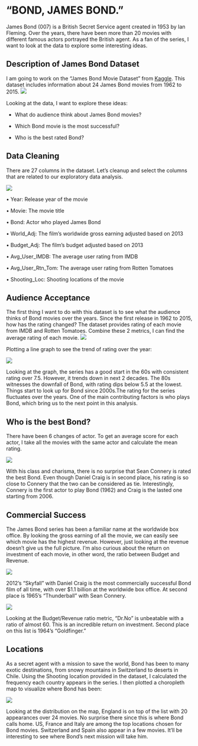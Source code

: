 # “BOND, JAMES BOND.”

James Bond (007) is a British Secret Service agent created in 1953 by Ian Fleming. Over the years, there have been more than 20 movies with different famous actors portrayed the British agent. As a fan of the series, I want to look at the data to explore some interesting ideas. 

## Description of James Bond Dataset

I am going to work on the “James Bond Movie Dataset” from [Kaggle](https://www.kaggle.com/dreb87/jamesbond). This dataset includes information about 24 James Bond movies from 1962 to 2015.
![](https://github.com/thatmeanlook/Minh_Portfolio/blob/main/images/df.png)

  
Looking at the data, I want to explore these ideas:
  
* What do audience think about James Bond movies?

* Which Bond movie is the most successful?

* Who is the best rated Bond? 
  
## Data Cleaning
There are 27 columns in the dataset. Let’s cleanup and select the columns that are related to our exploratory
data analysis.

![](https://github.com/thatmeanlook/Minh_Portfolio/blob/main/images/bond_df2.png)

•	Year:  Release year of the movie 

•	Movie: The movie title

•	Bond: Actor who played James Bond

•	World_Adj: The film’s worldwide gross earning adjusted based on 2013

•	Budget_Adj: The film’s budget adjusted based on 2013

•	Avg_User_IMDB: The average user rating from IMDB

•	Avg_User_Rtn_Tom: The average user rating from Rotten Tomatoes

•	Shooting_Loc: Shooting locations of the movie

## Audience Acceptance

The first thing I want to do with this dataset is to see what the audience thinks of Bond movies over the years. Since the first release in 1962 to 2015, how has the rating changed? The dataset provides rating of each movie from IMDB and Rotten Tomatoes. Combine these 2 metrics, I can find the average rating of each movie. 
![](https://github.com/thatmeanlook/Minh_Portfolio/blob/main/images/rating_data.png)
 
Plotting a line graph to see the trend of rating over the year:

![](https://github.com/thatmeanlook/Minh_Portfolio/blob/main/images/rating.png)

 
Looking at the graph, the series has a good start in the 60s with consistent rating over 7.5. However, it trends down in next 2 decades. The 80s witnesses the downfall of Bond, with rating dips below 5.5 at the lowest. Things start to look up for Bond since 2000s.The rating for the series fluctuates over the years. One of the main contributing factors is who plays Bond, which bring us to the next point in this analysis.

## Who is the best Bond?

There have been 6 changes of actor. To get an average score for each actor, I take all the movies with the same actor and calculate the mean rating.

![](https://github.com/thatmeanlook/Minh_Portfolio/blob/main/images/bond_rate.png)
 
With his class and charisma, there is no surprise that Sean Connery is rated the best Bond. Even though Daniel Craig is in second place, his rating is so close to Connery that the two can be considered as tie. Interestingly, Connery is the first actor to play Bond (1962) and Craig is the lasted one starting from 2006. 

## Commercial Success

The James Bond series has been a familiar name at the worldwide box office. By looking the gross earning of all the movie, we can easily see which movie has the highest revenue. However, just looking at the revenue doesn’t give us the full picture. I’m also curious about the return on investment of each movie, in other word, the ratio between Budget and Revenue.

![](https://github.com/thatmeanlook/Minh_Portfolio/blob/main/images/revenue.png)
 
2012’s “Skyfall” with Daniel Craig is the most commercially successful Bond film of all time, with over $1.1 billion at the worldwide box office. At second place is 1965’s “Thunderball” with Sean Connery. 

![](https://github.com/thatmeanlook/Minh_Portfolio/blob/main/images/ratio.png)

Looking at the Budget/Revenue ratio metric, “Dr.No” is unbeatable with a ratio of almost 60. This is an incredible return on investment. Second place on this list is 1964’s “Goldfinger.” 
 
## Locations

As a secret agent with a mission to save the world, Bond has been to many exotic destinations, from snowy mountains in Switzerland to deserts in Chile. Using the Shooting location provided in the dataset, I calculated the frequency each country appears in the series. I then plotted a choropleth map to visualize where Bond has been:

![](https://github.com/thatmeanlook/Minh_Portfolio/blob/main/images/map.png)

Looking at the distribution on the map, England is on top of the list with 20 appearances over 24 movies. No surprise there since this is where Bond calls home. US, France and Italy are among the top locations chosen for Bond movies. Switzerland and Spain also appear in a few movies. It’ll be interesting to see where Bond’s next mission will take him.
